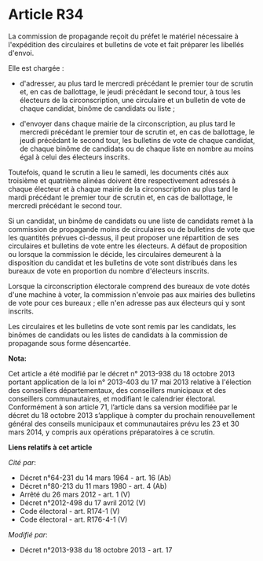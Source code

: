 # Article R34

La commission de propagande reçoit du préfet le matériel nécessaire à l'expédition des circulaires et bulletins de vote et
fait préparer les libellés d'envoi.

Elle est chargée :

- d'adresser, au plus tard le mercredi précédant le premier tour de scrutin et, en cas de ballottage, le jeudi précédant le
second tour, à tous les électeurs de la circonscription, une circulaire et un bulletin de vote de chaque candidat, binôme de
candidats ou liste ;

- d'envoyer dans chaque mairie de la circonscription, au plus tard le mercredi précédant le premier tour de scrutin et, en
cas de ballottage, le jeudi précédant le second tour, les bulletins de vote de chaque candidat, de chaque binôme de candidats
ou de chaque liste en nombre au moins égal à celui des électeurs inscrits.

Toutefois, quand le scrutin a lieu le samedi, les documents cités aux troisième et quatrième alinéas doivent être
respectivement adressés à chaque électeur et à chaque mairie de la circonscription au plus tard le mardi précédant le premier
tour de scrutin et, en cas de ballottage, le mercredi précédant le second tour.

Si un candidat, un binôme de candidats ou une liste de candidats remet à la commission de propagande moins de circulaires ou
de bulletins de vote que les quantités prévues ci-dessus, il peut proposer une répartition de ses circulaires et bulletins de
vote entre les électeurs. A défaut de proposition ou lorsque la commission le décide, les circulaires demeurent à la
disposition du candidat et les bulletins de vote sont distribués dans les bureaux de vote en proportion du nombre d'électeurs
inscrits.

Lorsque la circonscription électorale comprend des bureaux de vote dotés d'une machine à voter, la commission n'envoie pas
aux mairies des bulletins de vote pour ces bureaux ; elle n'en adresse pas aux électeurs qui y sont inscrits.

Les circulaires et les bulletins de vote sont remis par les candidats, les binômes de candidats ou les listes de candidats à
la commission de propagande sous forme désencartée.

**Nota:**

Cet article a été modifié par le décret n° 2013-938 du 18 octobre 2013 portant application de la loi n° 2013-403 du 17 mai
2013 relative à l'élection des conseillers départementaux, des conseillers municipaux et des conseillers communautaires, et
modifiant le calendrier électoral. Conformément à son article 71, l’article dans sa version modifiée par le décret du 18
octobre 2013 s’applique à compter du prochain renouvellement général des conseils municipaux et communautaires prévu les 23
et 30 mars 2014, y compris aux opérations préparatoires à ce scrutin.

**Liens relatifs à cet article**

_Cité par_:

  - Décret n°64-231 du 14 mars 1964 - art. 16 (Ab)
  - Décret n°80-213 du 11 mars 1980 - art. 4 (Ab)
  - Arrêté du 26 mars 2012 - art. 1 (V)
  - Décret n°2012-498 du 17 avril 2012 (V)
  - Code électoral - art. R174-1 (V)
  - Code électoral - art. R176-4-1 (V)

_Modifié par_:

  - Décret n°2013-938 du 18 octobre 2013 - art. 17
